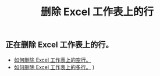 ﻿---
title: 删除 Excel 工作表上的行
second_title: Aspose.Cells Cloud Documen
linktitle: 删除
type: docs
url: /zh/rows/delete/
keywords: Working with deleting row on an Excel worksheet. How to add rows on an Excel worksheet
description: Aspose.Cells Cloud REST API 支持在 Excel 工作表上删除行。SDK 支持多种开发语言，包括 Android、C#、Go、Java、NodeJS、Perl、PHP、Python、Ruby 和 Swift。
weight: 20
kwords: Excel、Office 云、REST API、电子表格、PDF、CSV、Json、Markdown、在 Excel 工作表上删除行
---
## 正在删除 Excel 工作表上的行。

- [如何删除 Excel 工作表上的空行。](/cells/zh/rows/delete/row/) 
- [如何删除 Excel 工作表上的多行。](/cells/zh/rows/delete/rows/) ) 
